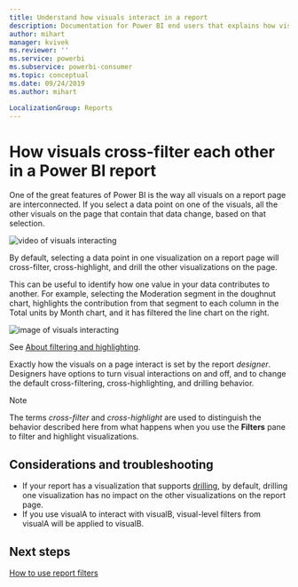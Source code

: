 ```yaml
---
title: Understand how visuals interact in a report
description: Documentation for Power BI end users that explains how visuals interact on a report page. 
author: mihart
manager: kvivek
ms.reviewer: ''
ms.service: powerbi
ms.subservice: powerbi-consumer
ms.topic: conceptual
ms.date: 09/24/2019
ms.author: mihart

LocalizationGroup: Reports
---
```


# How visuals cross-filter each other in a Power BI report
One of the great features of Power BI is the way all visuals on a report page are interconnected. If you select a data point on one of the visuals, all the other visuals on the page that contain that data change, based on that selection. 

![video of visuals interacting](media/end-user-interactions/interactions.gif)

By default, selecting a data point in one visualization on a report page will cross-filter, cross-highlight, and drill the other visualizations on the page. 

This can be useful to identify how one value in your data contributes to another. For example, selecting the Moderation segment in the doughnut chart, highlights the contribution from that segment to each column in the Total units by Month chart, and it has filtered the line chart on the right.

![image of visuals interacting](media/end-user-interactions/power-bi-interactions.png)

See [About filtering and highlighting](../power-bi-reports-filters-and-highlighting.md). 

Exactly how the visuals on a page interact is set by the report *designer*. Designers have options to turn visual interactions on and off, and to change the default cross-filtering,  cross-highlighting, and drilling behavior. 
  
> [!NOTE]
> The terms *cross-filter* and *cross-highlight* are used to distinguish the behavior described here from what happens when you use the **Filters** pane to filter and highlight visualizations.  

## Considerations and troubleshooting
- If your report has a visualization that supports [drilling](../power-bi-visualization-drill-down.md), by default, drilling one visualization has no impact on the other visualizations on the report page.     
- If you use visualA to interact with visualB, visual-level filters from visualA will be applied to visualB.

## Next steps
[How to use report filters](../power-bi-how-to-report-filter.md)
